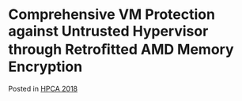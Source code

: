 # Comprehensive VM Protection against Untrusted Hypervisor through Retroﬁtted AMD Memory Encryption

Posted in [HPCA 2018](https://hpca2018.ece.ucsb.edu/pages/main_program.html)
